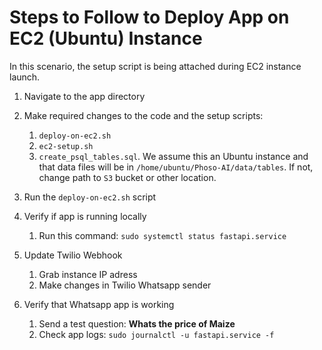 # Steps to Follow to Deploy App on EC2 (Ubuntu) Instance
In this scenario, the setup script is being attached during EC2 instance launch.
1. Navigate to the app directory
2. Make required changes to the code and the setup scripts:
    1. ```deploy-on-ec2.sh```
    2. ```ec2-setup.sh```
    3. ```create_psql_tables.sql```. We assume this an Ubuntu instance and that data files will be in ```/home/ubuntu/Phoso-AI/data/tables```. If not, 
    change path to ```S3``` bucket or other location.
3. Run the ```deploy-on-ec2.sh``` script
4. Verify if app is running locally
    1. Run this command:
    ```sudo systemctl status fastapi.service```

5. Update Twilio Webhook
    1. Grab instance IP adress 
    2. Make changes in Twilio Whatsapp sender 

6. Verify that Whatsapp app is working
    1. Send a test question: **Whats the price of Maize**
    2. Check app logs: ```sudo journalctl -u fastapi.service -f```